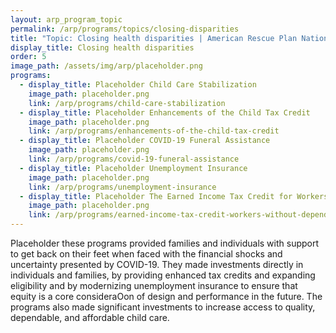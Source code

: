 ```yaml
---
layout: arp_program_topic
permalink: /arp/programs/topics/closing-disparities
title: "Topic: Closing health disparities | American Rescue Plan National Evaluation | Office of Evaluation Sciences"
display_title: Closing health disparities
order: 5
image_path: /assets/img/arp/placeholder.png
programs:
  - display_title: Placeholder Child Care Stabilization
    image_path: placeholder.png
    link: /arp/programs/child-care-stabilization
  - display_title: Placeholder Enhancements of the Child Tax Credit
    image_path: placeholder.png
    link: /arp/programs/enhancements-of-the-child-tax-credit
  - display_title: Placeholder COVID-19 Funeral Assistance
    image_path: placeholder.png
    link: /arp/programs/covid-19-funeral-assistance
  - display_title: Placeholder Unemployment Insurance
    image_path: placeholder.png
    link: /arp/programs/unemployment-insurance
  - display_title: Placeholder The Earned Income Tax Credit for Workers without Dependent Children
    image_path: placeholder.png
    link: /arp/programs/earned-income-tax-credit-workers-without-dependent-children
---
```


Placeholder these programs provided families and individuals with support to get back on their
feet when faced with the financial shocks and uncertainty presented by COVID-19.
They made investments directly in individuals and families, by providing enhanced tax
credits and expanding eligibility and by modernizing unemployment insurance to
ensure that equity is a core consideraOon of design and performance in the future.
The programs also made significant investments to increase access to quality,
dependable, and affordable child care.
